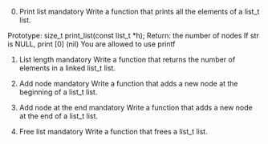 0. Print list
mandatory
Write a function that prints all the elements of a list_t list.

Prototype: size_t print_list(const list_t *h);
Return: the number of nodes
If str is NULL, print [0] (nil)
You are allowed to use printf

1. List length
mandatory
Write a function that returns the number of elements in a linked list_t list.

2. Add node
mandatory
Write a function that adds a new node at the beginning of a list_t list.

3. Add node at the end
mandatory
Write a function that adds a new node at the end of a list_t list.

4. Free list
mandatory
Write a function that frees a list_t list.


